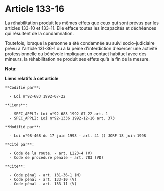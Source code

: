 # Article 133-16

La réhabilitation produit les mêmes effets que ceux qui sont prévus par les articles 133-10 et 133-11. Elle efface toutes les
incapacités et déchéances qui résultent de la condamnation.

Toutefois, lorsque la personne a été condamnée au suivi socio-judiciaire prévu à l'article 131-36-1 ou à la peine
d'interdiction d'exercer une activité professionnelle ou bénévole impliquant un contact habituel avec des mineurs, la
réhabilitation ne produit ses effets qu'à la fin de la mesure.

**Nota:**



**Liens relatifs à cet article**

	**Codifié par**:

	  - Loi n°92-683 1992-07-22

	**Liens**:

	  - SPEC_APPLI: Loi n°92-683 1992-07-22 art. 1
	  - SPEC_APPLI: Loi n°92-1336 1992-12-16 art. 373

	**Modifié par**:

	  - Loi n°98-468 du 17 juin 1998 - art. 41 () JORF 18 juin 1998

	**Cité par**:

	  - Code de la route. - art. L223-4 (V)
	  - Code de procédure pénale - art. 783 (VD)

	**Cite**:

	  - Code pénal - art. 131-36-1 (M)
	  - Code pénal - art. 133-10 (V)
	  - Code pénal - art. 133-11 (V)
